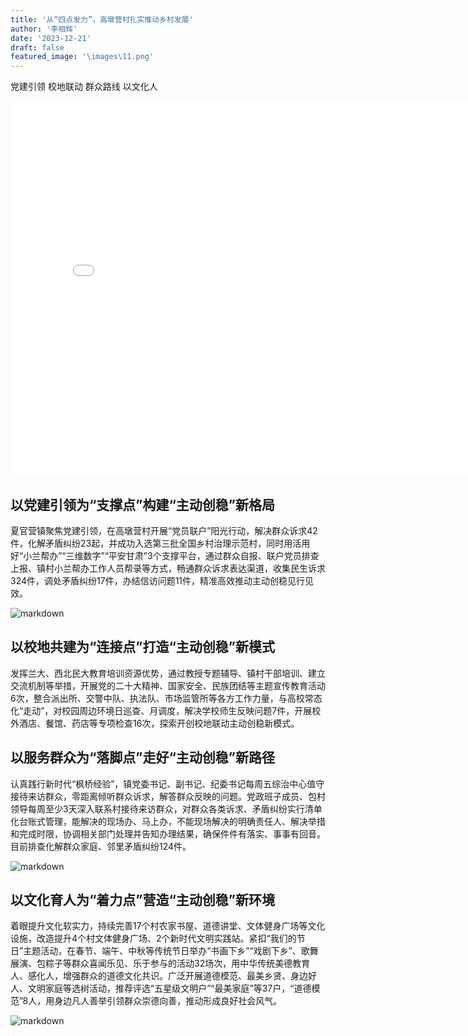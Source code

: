 ```yaml
---
title: '从“四点发力”，高墩营村扎实推动乡村发展'
author: '李相辉'
date: '2023-12-21'
draft: false
featured_image: '\images\11.png'
---
```


党建引领 校地联动 群众路线 以文化人

<iframe src="//player.bilibili.com/player.html?aid=774005868&bvid=BV1B14y177jt&cid=862497479&p=1" scrolling="no" border="0" frameborder="no" framespacing="0" allowfullscreen="true"width="800px" height="600px"> </iframe>

## 以党建引领为“支撑点”构建“主动创稳”新格局

夏官营镇聚焦党建引领，在高墩营村开展“党员联户”阳光行动，解决群众诉求42件，化解矛盾纠纷23起，并成功入选第三批全国乡村治理示范村，同时用活用好“小兰帮办”“三维数字”“平安甘肃”3个支撑平台，通过群众自报、联户党员排查上报、镇村小兰帮办工作人员帮录等方式，畅通群众诉求表达渠道，收集民生诉求324件，调处矛盾纠纷17件，办结信访问题11件，精准高效推动主动创稳见行见效。

![markdown](/images/2.jpg)

## 以校地共建为“连接点”打造“主动创稳”新模式

发挥兰大、西北民大教育培训资源优势，通过教授专题辅导、镇村干部培训、建立交流机制等举措，开展党的二十大精神、国家安全、民族团结等主题宣传教育活动6次，整合派出所、交警中队、执法队、市场监管所等各方工作力量，与高校常态化“走动”，对校园周边环境日巡查、月调度，解决学校师生反映问题7件，开展校外酒店、餐馆、药店等专项检查16次，探索开创校地联动主动创稳新模式。

## 以服务群众为“落脚点”走好“主动创稳”新路径

认真践行新时代“枫桥经验”，镇党委书记、副书记、纪委书记每周五综治中心值守接待来访群众，零距离倾听群众诉求，解答群众反映的问题。党政班子成员、包村领导每周至少3天深入联系村接待来访群众，对群众各类诉求、矛盾纠纷实行清单化台账式管理，能解决的现场办、马上办，不能现场解决的明确责任人、解决举措和完成时限，协调相关部门处理并告知办理结果，确保件件有落实、事事有回音。目前排查化解群众家庭、邻里矛盾纠纷124件。

![markdown](/images/3.jpg)
## 以文化育人为“着力点”营造“主动创稳”新环境

着眼提升文化软实力，持续完善17个村农家书屋、道德讲堂、文体健身广场等文化设施，改造提升4个村文体健身广场、2个新时代文明实践站。紧扣“我们的节日”主题活动，在春节、端午、中秋等传统节日举办“书画下乡”“戏剧下乡”、歌舞展演、包粽子等群众喜闻乐见、乐于参与的活动32场次，用中华传统美德教育人、感化人，增强群众的道德文化共识。广泛开展道德模范、最美乡贤、身边好人、文明家庭等选树活动，推荐评选“五星级文明户”“最美家庭”等37户，“道德模范”8人，用身边凡人善举引领群众崇德向善，推动形成良好社会风气。

![markdown](/images/4.jpg)